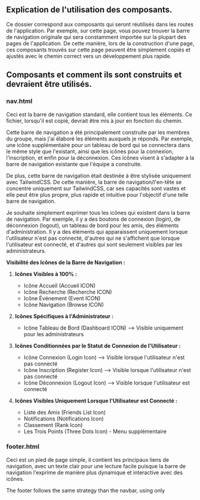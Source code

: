 ## Explication de l'utilisation des composants.

Ce dossier correspond aux composants qui seront réutilisés dans les routes de l'application. Par exemple, sur cette page, vous pouvez trouver la barre de navigation originale qui sera constamment importée sur la plupart des pages de l'application. De cette manière, lors de la construction d'une page, ces composants trouvés sur cette page peuvent être simplement copiés et ajustés avec le chemin correct vers un développement plus rapide.

## Composants et comment ils sont construits et devraient être utilisés.

### nav.html

Ceci est la barre de navigation standard, elle contient tous les éléments. Ce fichier, lorsqu'il est copié, devrait être mis à jour en fonction du chemin.

Cette barre de navigation a été principalement construite par les membres du groupe, mais j'ai élaboré les éléments auxquels je réponds. Par exemple, une icône supplémentaire pour un tableau de bord qui se connectera dans le même style que l'existant, ainsi que les icônes pour la connexion, l'inscription, et enfin pour la déconnexion. Ces icônes visent à s'adapter à la barre de navigation existante que l'équipe a construite.

De plus, cette barre de navigation était destinée à être stylisée uniquement avec TailwindCSS. De cette manière, la barre de navigation/l'en-tête se concentre uniquement sur TailwindCSS, car ses capacités sont vastes et elle peut être plus propre, plus rapide et intuitive pour l'objectif d'une telle barre de navigation.

Je souhaite simplement exprimer tous les icônes qui existent dans la barre de navigation. Par exemple, il y a des boutons de connexion (login), de déconnexion (logout), un tableau de bord pour les amis, des éléments d'administration. Il y a des éléments qui apparaissent uniquement lorsque l'utilisateur n'est pas connecté, d'autres qui ne s'affichent que lorsque l'utilisateur est connecté, et d'autres qui sont seulement visibles par les administrateurs.

**Visibilité des Icônes de la Barre de Navigation :**

1. **Icônes Visibles à 100% :**
   - Icône Accueil (Accueil ICON)
   - Icône Recherche (Recherche ICON)
   - Icône Événement (Event ICON)
   - Icône Navigation (Browse ICON)

2. **Icônes Spécifiques à l'Administrateur :**
   - Icône Tableau de Bord (Dashboard ICON) --> Visible uniquement pour les administrateurs

3. **Icônes Conditionnées par le Statut de Connexion de l'Utilisateur :**
   - Icône Connexion (Login Icon) --> Visible lorsque l'utilisateur n'est pas connecté
   - Icône Inscription (Register Icon) --> Visible lorsque l'utilisateur n'est pas connecté
   - Icône Déconnexion (Logout Icon) --> Visible lorsque l'utilisateur est connecté

4. **Icônes Visibles Uniquement Lorsque l'Utilisateur est Connecté :**
   - Liste des Amis (Friends List Icon)
   - Notifications (Notifications Icon)
   - Classement (Rank Icon)
   - Les Trois Points (Three Dots Icon) - Menu supplémentaire


### footer.html

Ceci est un pied de page simple, il contient les principaux liens de navigation, avec un texte clair pour une lecture facile puisque la barre de navigation l'exprime de manière plus dynamique et interactive avec des icônes.

The footer follows the same strategy than the navbar, using only 